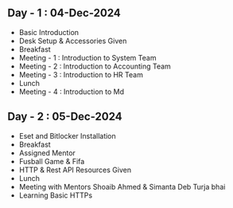 ## Day - 1 : 04-Dec-2024

- Basic Introduction
- Desk Setup & Accessories Given
- Breakfast
- Meeting - 1 : Introduction to System Team
- Meeting - 2 : Introduction to Accounting Team
- Meeting - 3 : Introduction to HR Team
- Lunch
- Meeting - 4 : Introduction to Md

## Day - 2 : 05-Dec-2024

- Eset and Bitlocker Installation
- Breakfast
- Assigned Mentor
- Fusball Game & Fifa
- HTTP & Rest API Resources Given
- Lunch
- Meeting with Mentors Shoaib Ahmed & Simanta Deb Turja bhai
- Learning Basic HTTPs
